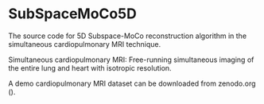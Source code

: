 # SubSpaceMoCo5D
The source code for 5D Subspace-MoCo reconstruction algorithm in the simultaneous cardiopulmonary MRI technique.

Simultaneous cardiopulmonary MRI: Free-running simultaneous imaging of the entire lung and heart with isotropic resolution.

A demo cardiopulmonary MRI dataset can be downloaded from zenodo.org ().

